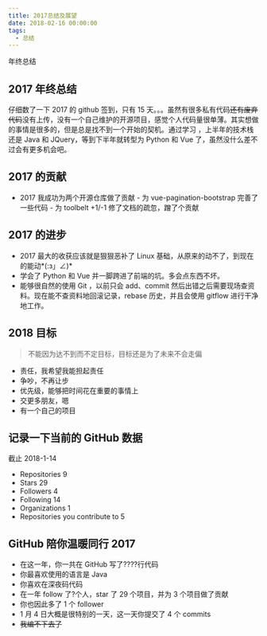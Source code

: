 ```yaml
---
title: 2017总结及展望
date: 2018-02-16 00:00:00
tags:
  - 总结
---
```


年终总结

<!--more-->

## 2017 年终总结

仔细数了一下 2017 的 github 签到，只有 15 天。。。虽然有很多私有代码~~还有废弃代码~~没有上传，没有一个自己维护的开源项目，感觉个人代码量很单薄。其实想做的事情是很多的，但是总是找不到一个开始的契机。通过学习 ，上半年的技术栈还是 Java 和 JQuery，等到下半年就转型为 Python 和 Vue 了，虽然没什么差不过会有更多机会吧。

## 2017 的贡献

- 2017 我成功为两个开源仓库做了贡献 - 为 vue-pagination-bootstrap 完善了一些代码 - 为 toolbelt +1/-1 修了文档的疏忽，蹭了个贡献

## 2017 的进步

- 2017 最大的收获应该就是狠狠恶补了 Linux 基础，从原来的动不了，到现在的能动*(:з」∠)*
- 学会了 Python 和 Vue 并一脚跨进了前端的坑。多会点东西不坏。
- 能够很自然的使用 Git ，以前只会 add、commit 然后出错之后需要现场查资料。现在能不查资料地回滚记录，rebase 历史，并且会使用 gitflow 进行干净地工作。

## 2018 目标

> 不能因为达不到而不定目标，目标还是为了未来不会走偏

- 责任，我希望我能担起责任
- 争吵，不再让步
- 优先级，能够把时间花在重要的事情上
- 交更多朋友，嗯
- 有一个自己的项目

## 记录一下当前的 GitHub 数据

截止 2018-1-14

- Repositories 9
- Stars 29
- Followers 4
- Following 14
- Organizations 1
- Repositories you contribute to 5

## GitHub 陪你温暖同行 2017

- 在这一年，你一共在 GitHub 写了????行代码
- 你最喜欢使用的语言是 Java
- 你喜欢在深夜码代码
- 在一年 follow 了?个人，star 了 29 个项目，并为 3 个项目做了贡献
- 你也因此多了 1 个 follower
- 1 月 4 日大概是很特别的一天，这一天你提交了 4 个 commits
- ~~我编不下去了~~
